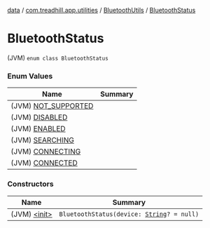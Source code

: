 [data](../../../index.md) / [com.treadhill.app.utilities](../../index.md) / [BluetoothUtils](../index.md) / [BluetoothStatus](./index.md)

# BluetoothStatus

(JVM) `enum class BluetoothStatus`

### Enum Values

| Name | Summary |
|---|---|
| (JVM) [NOT_SUPPORTED](-n-o-t_-s-u-p-p-o-r-t-e-d.md) |  |
| (JVM) [DISABLED](-d-i-s-a-b-l-e-d.md) |  |
| (JVM) [ENABLED](-e-n-a-b-l-e-d.md) |  |
| (JVM) [SEARCHING](-s-e-a-r-c-h-i-n-g.md) |  |
| (JVM) [CONNECTING](-c-o-n-n-e-c-t-i-n-g.md) |  |
| (JVM) [CONNECTED](-c-o-n-n-e-c-t-e-d.md) |  |

### Constructors

| Name | Summary |
|---|---|
| (JVM) [&lt;init&gt;](-init-.md) | `BluetoothStatus(device: `[`String`](https://kotlinlang.org/api/latest/jvm/stdlib/kotlin/-string/index.html)`? = null)` |
